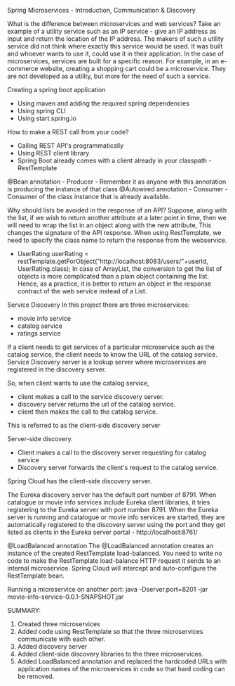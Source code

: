 Spring Microservices - Introduction, Communication & Discovery

What is the difference between microservices and web services?
Take an example of a utility service such as an IP service - give an IP address as input and return the location of the IP address.
The makers of such a utility service did not think where exactly this service would be used. It was built and whoever wants to use it, could use it in their application.
In the case of microservices, services are built for a specific reason. For example, in an e-commerce website, creating a shopping cart could be a microservice. They are not developed as a utility, but more for the need of such a service.

Creating a spring boot application
- Using maven and adding the required spring dependencies
- Using spring CLI
- Using start.spring.io

How to make a REST call from your code?
- Calling REST API's programmatically
- Using REST client library
- Spring Boot already comes with a client already in your classpath - RestTemplate

@Bean annotation - Producer - Remember it as anyone with this annotation is producing the instance of that class
@Autowired annotation - Consumer - Consumer of the class instance that is already available. 

Why should lists be avoided in the response of an API?
Suppose, along with the list, if we wish to return another attribute at a later point in time, then we will need to wrap the list in an object along with the new attribute, This changes the signature of the API response.
When using RestTemplate, we need to specify the class name to return the response from the webservice. 
- UserRating userRating = restTemplate.getForObject("http://localhost:8083/users/"+userId, UserRating.class);
In case of ArrayList, the conversion to get the list of objects is more complicated than a plain object containing the list.
Hence, as a practice, it is better to return an object in the response contract of the web service instead of a List.

Service Discovery
In this project there are three microservices:
- movie info service
- catalog service
- ratings service

If a client needs to get services of a particular microservice  such as the catalog service, the client needs to know the URL of the catalog service.
Service Discovery server is a lookup server where microservices are registered in the discovery server.

So, when client wants to use the catalog service, 
- client makes a call to the service discovery server. 
- discovery server returns the url of the catalog service.
- client then makes the call to the catalog service.

This is referred to as the client-side discovery server

Server-side discovery.
- Client makes a call to the discovery server requesting for catalog service
- Discovery server forwards the client's request to the catalog service.

Spring Cloud has the client-side discovery server.

The Eureka discovery server has the default port number of 8791.
When catalogue or movie info services include Eureka client libraries, it tries registering to the Eureka server with port number 8791. 
When the Eureka server is running and catalogue or movie info services are started, they are automatically registered to the discovery server using the port and they get listed as clients in the Eureka server portal - http://localhost:8761/

@LoadBalanced annotation
The @LoadBalanced annotation creates an instance of the created RestTemplate load-balanced. You need to write no code to make the RestTemplate load-balance HTTP request it sends to an internal microservice. Spring Cloud will intercept and auto-configure the RestTemplate bean.

Running a microservice on another port:
java -Dserver.port=8201 -jar movie-info-service-0.0.1-SNAPSHOT.jar

SUMMARY:
1. Created three microservices
2. Added code using RestTemplate so that the three microservices communicate with each other.
3. Added discovery server
4. Added client-side discovery libraries to the three microservices.
5. Added LoadBalanced annotation and replaced the hardcoded URLs with application names of the microservices in code so that hard coding can be removed.












